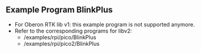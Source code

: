 ## Example Program BlinkPlus

* For Oberon RTK lib v1: this example program is not supported anymore.
* Refer to the corresponding programs for libv2:
  * /examples/rpi/pico/BlinkPlus
  * /examples/rpi/pico2/BlinkPlus